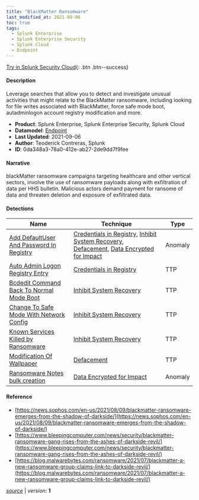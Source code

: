 ```yaml
---
title: "BlackMatter Ransomware"
last_modified_at: 2021-09-06
toc: true
tags:
  - Splunk Enterprise
  - Splunk Enterprise Security
  - Splunk Cloud
  - Endpoint
---
```


[Try in Splunk Security Cloud](https://www.splunk.com/en_us/cyber-security.html){: .btn .btn--success}

#### Description

Leverage searches that allow you to detect and investigate unusual activities that might relate to the BlackMatter ransomware, including looking for file writes associated with BlackMatter, force safe mode boot, autadminlogon account registry modification and more.

- **Product**: Splunk Enterprise, Splunk Enterprise Security, Splunk Cloud
- **Datamodel**: [Endpoint](https://docs.splunk.com/Documentation/CIM/latest/User/Endpoint)
- **Last Updated**: 2021-09-06
- **Author**: Teoderick Contreras, Splunk
- **ID**: 0da348a3-78a0-412e-ab27-2de9dd7f9fee

#### Narrative

blackMatter ransomware campaigns targeting healthcare and other vertical sectors, involve the use of ransomware payloads along with exfiltration of data per HHS bulletin. Malicious actors demand payment for ransome of data and threaten deletion and exposure of exfiltrated data.

#### Detections

| Name        | Technique   | Type         |
| ----------- | ----------- |--------------|
| [Add DefaultUser And Password In Registry](/endpoint/add_defaultuser_and_password_in_registry/) | [Credentials in Registry](/tags/#credentials-in-registry), [Inhibit System Recovery](/tags/#inhibit-system-recovery), [Defacement](/tags/#defacement), [Data Encrypted for Impact](/tags/#data-encrypted-for-impact) | Anomaly |
| [Auto Admin Logon Registry Entry](/endpoint/auto_admin_logon_registry_entry/) | [Credentials in Registry](/tags/#credentials-in-registry) | TTP |
| [Bcdedit Command Back To Normal Mode Boot](/endpoint/bcdedit_command_back_to_normal_mode_boot/) | [Inhibit System Recovery](/tags/#inhibit-system-recovery) | TTP |
| [Change To Safe Mode With Network Config](/endpoint/change_to_safe_mode_with_network_config/) | [Inhibit System Recovery](/tags/#inhibit-system-recovery) | TTP |
| [Known Services Killed by Ransomware](/endpoint/known_services_killed_by_ransomware/) | [Inhibit System Recovery](/tags/#inhibit-system-recovery) | TTP |
| [Modification Of Wallpaper](/endpoint/modification_of_wallpaper/) | [Defacement](/tags/#defacement) | TTP |
| [Ransomware Notes bulk creation](/endpoint/ransomware_notes_bulk_creation/) | [Data Encrypted for Impact](/tags/#data-encrypted-for-impact) | Anomaly |

#### Reference

* [https://news.sophos.com/en-us/2021/08/09/blackmatter-ransomware-emerges-from-the-shadow-of-darkside/](https://news.sophos.com/en-us/2021/08/09/blackmatter-ransomware-emerges-from-the-shadow-of-darkside/)
* [https://www.bleepingcomputer.com/news/security/blackmatter-ransomware-gang-rises-from-the-ashes-of-darkside-revil/](https://www.bleepingcomputer.com/news/security/blackmatter-ransomware-gang-rises-from-the-ashes-of-darkside-revil/)
* [https://blog.malwarebytes.com/ransomware/2021/07/blackmatter-a-new-ransomware-group-claims-link-to-darkside-revil/](https://blog.malwarebytes.com/ransomware/2021/07/blackmatter-a-new-ransomware-group-claims-link-to-darkside-revil/)



[*source*](https://github.com/splunk/security_content/tree/develop/stories/blackmatter_ransomware.yml) \| *version*: **1**